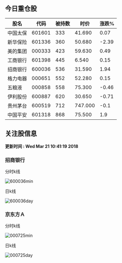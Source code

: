 
## 今日重仓股 

|股名|代码|被持数|时价|涨跌%|
|---|---|---|---|---|
|中国太保|601601|333|41.690|0.07|
|新华保险|601336|360|50.680|-2.39|
|美的集团|000333|423|59.630|0.49|
|工商银行|601398|445|6.540|0.15|
|招商银行|600036|536|31.590|1.94|
|格力电器|000651|552|52.280|0.15|
|五粮液|000858|558|75.300|-0.46|
|伊利股份|600887|620|30.650|-0.71|
|贵州茅台|600519|712|747.000|-0.1|
|中国平安|601318|868|75.500|1.9|

## 关注股信息
**更新时间 : Wed Mar 21 10:41:19 2018**
### 招商银行 
分时k线

![600036min](http://image.sinajs.cn/newchart/min/n/sh600036.gif)

日k线

![600036day](http://image.sinajs.cn/newchart/daily/n/sh600036.gif)

### 京东方Ａ 
分时k线

![000725min](http://image.sinajs.cn/newchart/min/n/sz000725.gif)

日k线

![000725day](http://image.sinajs.cn/newchart/daily/n/sz000725.gif)
